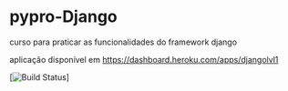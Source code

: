 # pypro-Django
curso para praticar as funcionalidades do framework django

aplicação disponível em https://dashboard.heroku.com/apps/djangolvl1

[![Build Status](https://travis-ci.com/github/Slimelvl1/pypro-Django)]
